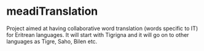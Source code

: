 meadiTranslation
================
Project aimed at having collaborative word translation (words specific to IT) for Eritrean languages. It will start with Tigrigna and it will go on to other languages as Tigre, Saho, Bilen etc.

